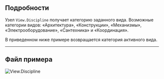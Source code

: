## Подробности
Узел `View.Discipline` получает категорию заданного вида. Возможные категории видов: «Архитектура», «Конструкции», «Механизмы», «Электрооборудование», «Сантехника» и «Координация».

В приведенном ниже примере возвращается категория активного вида.
___
## Файл примера

![View.Discipline](./Revit.Elements.Views.View.Discipline_img.jpg)
